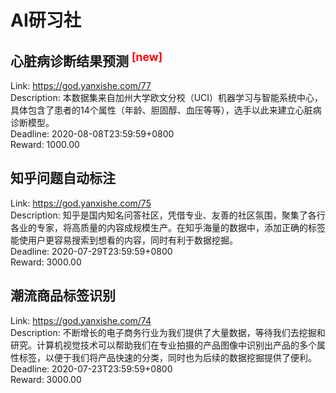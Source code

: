 # AI研习社



## 心脏病诊断结果预测 <sup style="color:red">[new]<sup>  

Link: https://god.yanxishe.com/77  
Description: 本数据集来自加州大学欧文分校（UCI）机器学习与智能系统中心，具体包含了患者的14个属性（年龄、胆固醇、血压等等），选手以此来建立心脏病诊断模型。  
Deadline: 2020-08-08T23:59:59+0800  
Reward: 1000.00  


## 知乎问题自动标注

Link: https://god.yanxishe.com/75  
Description: 知乎是国内知名问答社区，凭借专业、友善的社区氛围，聚集了各行各业的专家，将高质量的内容成规模生产。在知乎海量的数据中，添加正确的标签能使用户更容易搜索到想看的内容，同时有利于数据挖掘。  
Deadline: 2020-07-29T23:59:59+0800  
Reward: 3000.00  


## 潮流商品标签识别

Link: https://god.yanxishe.com/74  
Description: 不断增长的电子商务行业为我们提供了大量数据，等待我们去挖掘和研究。计算机视觉技术可以帮助我们在专业拍摄的产品图像中识别出产品的多个属性标签，以便于我们将产品快速的分类，同时也为后续的数据挖掘提供了便利。  
Deadline: 2020-07-23T23:59:59+0800  
Reward: 3000.00  


